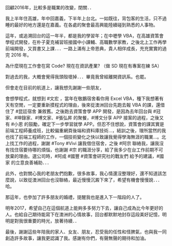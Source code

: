 回顧2016年，比較多是職業的改變，閉關．．

我上半年住高雄，年中回嘉義，下半年上台北。一如既往，背包客的生活，只不過睡的最好的地方還是在嘉義。在各處的聚會最高興能陸續碰到熟悉的人事物。

這年，或追溯回台的這一年半，都是我的學習年；在中壢學 VBA，在高雄資策會學程式開發，在朴子夏克補習班接國中小課輔、高職數學家教，之後北上工作再學前端開發，又買書又上課．．．一路上滿有上帝恩典，貴人相伴成長，充充實實的過完 2016 年。

為什麼現在工作會在寫 Code? 現在在資訊產業? （做 SD 現在有專案在練 SA）

對過去的我，大概會覺得我頭殼壞掉．．．畢竟我曾經離開資訊系。也罷。

但會走在目前的航道上，讓我想先謝謝一些朋友，

會想學程式，就想到 #文宏 ，當年在敬鵬宿舍看你用 Excel VBA，種下我想著有天有空閒，一定要重新摸程式的理由，後來從澳洲回台先跑去報 VBA 的課，還借住了 #昆廷宿舍 兼敘舊。之後跑去資策會學 APP 開發，是因為去年回台與 #冠家、#坤錄家、#博文家、#張弘昇 的聚餐，#博文分享 APP 接案的過程，之後又有 #小恩 的鼓勵，確定下一步學習就學 APP。但忍不住想說，資策會的課其實是前端工程師養成班，比較偏重網頁後端和資料庫技術...，結訓之後，理所當然的我也找了前端工程師的工作，一個技術變化之快以致讓我覺得學海無涯的職業...。北上找工作的過程，謝謝 #Tony #Vivi 讓我借住宿舍，之後 #阿宗 聯絡我，讓我沒有找住宿要待哪的煩惱，也謝謝 #宗 的職涯分享，給了我多少在台工作前期不可放棄的理由。選公司時，#阿成 #國豐 #資策會研究社的戰友們 給予的建議，#國家 的立意良善補助．．．

此外，也對關心我的老朋友們抱歉，很多故事，我心情還沒整理好，還不知道該怎麼說，以致從澳洲回台也沒聯絡，最近慢慢沉澱下來了，希望有機會慢慢說．．．哈。

那這年，也參加了許多朋友的婚禮，提醒我也是進入下一階段的人了。

明年2017，希望自己在這個航道上能夠多多努力下去，讓自己成為比今年更好的人。也給自己期待能寫下在澳洲的心情故事，回台都默默地封存這段美好記憶，明明是對我很重要的時光，放著待續．．

最後，謝謝這些年陪我的家人、女友、朋友，忍受我的任性和怪脾氣，也與我一同創造許多故事，讓我更認識了我。感謝有你們，有聲無聲的期待和加油。

